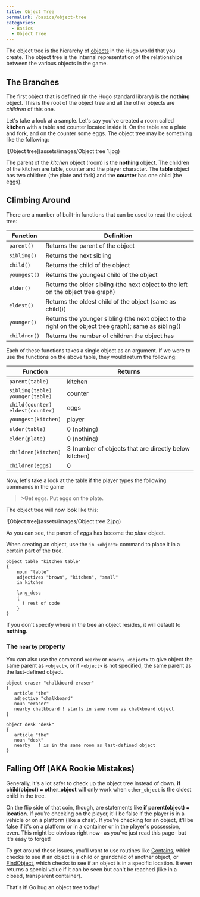 ```yaml
---
title: Object Tree
permalink: /basics/object-tree
categories:
  - Basics
  - Object Tree
---
```


The object tree is the hierarchy of [objects](basics/objects/) in the
Hugo world that you create. The object tree is the internal
representation of the relationships between the various objects in the
game.

## The Branches

The first object that is defined (in the Hugo standard library) is the
**nothing** object. This is the root of the object tree and all the
other objects are *children* of this one.

Let's take a look at a sample. Let's say you've created a room called
**kitchen** with a table and counter located inside it. On the table are
a plate and fork, and on the counter some eggs. The object tree may be
something like the following:

![Object tree](assets/images/Object tree 1.jpg)

The parent of the *kitchen* object (room) is the **nothing** object. The
children of the kitchen are table, counter and the player character. The
**table** object has two children (the plate and fork) and the
**counter** has one child (the eggs).

## Climbing Around

There are a number of built-in functions that can be used to read the
object tree:

| Function     | Definition                                                                                             |
|--------------|--------------------------------------------------------------------------------------------------------|
| `parent()`   | Returns the parent of the object                                                                       |
| `sibling()`  | Returns the next sibling                                                                               |
| `child()`    | Returns the child of the object                                                                        |
| `youngest()` | Returns the youngest child of the object                                                               |
| `elder()`    | Returns the older sibling (the next object to the left on the object tree graph)                       |
| `eldest()`   | Returns the oldest child of the object (same as child())                                               |
| `younger()`  | Returns the younger sibling (the next object to the right on the object tree graph); same as sibling() |
| `children()` | Returns the number of children the object has                                                          |

Each of these functions takes a single object as an argument. If we were
to use the functions on the above table, they would return the
following:

| Function | Returns |
| --- | --- |
| `parent(table)` | kitchen |
| `sibling(table)`<br>`younger(table)` | counter |
| `child(counter)`<br>`eldest(counter)` | eggs |
| `youngest(kitchen)` | player |
| `elder(table)` | 0 (nothing) |
| `elder(plate)` | 0 (nothing) |
| `children(kitchen)` | 3 (number of objects that are directly below kitchen) |
| `children(eggs)` | 0 |

Now, let's take a look at the table if the player types the following
commands in the game

>&gt;Get eggs. Put eggs on the plate.

The object tree will now look like this:

![Object tree](assets/images/Object tree 2.jpg)

As you can see, the parent of *eggs* has become the *plate* object.

When creating an object, use the `in <object>` command to place it in a
certain part of the tree.

    object table "kitchen table"
    {
        noun "table"
        adjectives "brown", "kitchen", "small"
        in kitchen

        long_desc
        {
          ! rest of code
        }
    }

If you don't specify where in the tree an object resides, it will
default to **nothing**.

### The `nearby` property

You can also use the command `nearby` or `nearby <object>` to give
object the same parent as `<object>`, or if `<object>` is not specified, the
same parent as the last-defined object.

    object eraser "chalkboard eraser"
    {
       article "the"
       adjective "chalkboard"
       noun "eraser"
       nearby chalkboard ! starts in same room as chalkboard object
    }

    object desk "desk"
    {
       article "the"
       noun "desk"
       nearby   ! is in the same room as last-defined object
    }

## Falling Off (AKA Rookie Mistakes)

Generally, it's a lot safer to check up the object tree instead of down.
**if child(object) = other_object** will only work when `other_object`
is the oldest child in the tree.

On the flip side of that coin, though, are statements like 
**if parent(object) = location**. If you're checking on the player, it'll be
false if the player is in a vehicle or on a platform (like a chair). If
you're checking for an object, it'll be false if it's on a platform or
in a container or in the player's possession, even. This might be
obvious right now- as you've just read this page- but it's easy to
forget!

To get around these issues, you'll want to use routines like
[Contains](routines/contains/), which checks to see if an object is a
child or grandchild of another object, or
[FindObject](scope/findobject/), which checks to see if an object is
in a specific location. It even returns a special value if it can be
seen but can't be reached (like in a closed, transparent container).

That's it! Go hug an object tree today!
